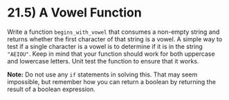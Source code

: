 # 21.5) A Vowel Function

Write a function `begins_with_vowel` that consumes a non-empty string and
returns whether the first character of that string is a vowel. A simple way to
test if a single character is a vowel is to determine if it is in the string
`"AEIOU"`. Keep in mind that your function should work for both
uppercase and lowercase letters. Unit test the function to ensure that it
works.

**Note:** Do not use any `if` statements in solving this. That may seem
impossible, but remember how you can return a boolean by returning the result of
a boolean expression.
